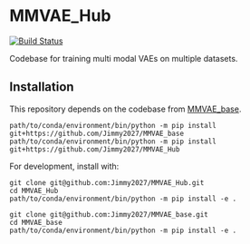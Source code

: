 # MMVAE_Hub
[![Build Status](https://travis-ci.com/Jimmy2027/MMVAE_Hub.svg?branch=main)](https://travis-ci.com/Jimmy2027/MMVAE_Hub)

Codebase for training multi modal VAEs on multiple datasets.

## Installation
This repository depends on the codebase from [MMVAE_base](https://github.com/Jimmy2027/MMVAE_base).
```
path/to/conda/environment/bin/python -m pip install git+https://github.com/Jimmy2027/MMVAE_base
path/to/conda/environment/bin/python -m pip install git+https://github.com/Jimmy2027/MMVAE_Hub
```

For development, install with: 
```
git clone git@github.com:Jimmy2027/MMVAE_Hub.git
cd MMVAE_Hub
path/to/conda/environment/bin/python -m pip install -e .

git clone git@github.com:Jimmy2027/MMVAE_base.git
cd MMVAE_base
path/to/conda/environment/bin/python -m pip install -e .
```